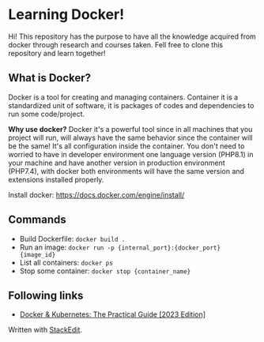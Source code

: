# Learning Docker!

Hi! This repository has the purpose to have all the knowledge acquired from docker through research and courses taken.
Fell free to clone this repository and learn together!


## What is Docker?
Docker is a tool for creating and managing containers. 
Container it is  a standardized unit of software, it is packages of codes and dependencies to run some code/project.

**Why use docker?** Docker it's a powerful tool since in all machines that you project will run, will always have the same behavior since the container will be the same! It's all configuration inside the container.
You don't need to worried to have in developer environment one language version (PHP8.1) in your machine and have another version in production environment (PHP7.4), with docker both environments will have the same version and extensions installed properly.

Install docker: https://docs.docker.com/engine/install/

## Commands

- Build Dockerfile: `docker build .`
- Run an image: `docker run -p {internal_port}:{docker_port} {image_id}`
- List all containers: `docker ps`
- Stop some container: `docker stop {container_name}`

## Following links
- [Docker & Kubernetes: The Practical Guide [2023 Edition]](https://www.udemy.com/course/docker-kubernetes-the-practical-guide)



Written with [StackEdit](https://stackedit.io/).